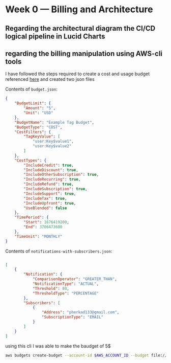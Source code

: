 # Week 0 — Billing and Architecture


## Regarding the architectural diagram the CI/CD logical pipeline in Lucid Charts



## regarding the billing manipulation using AWS-cli tools

I have followed the steps required to create a cost and usage budget referenced [here](https://awscli.amazonaws.com/v2/documentation/api/latest/reference/budgets/create-budget.html)
and created two json files 

Contents of `budget.json`:
```json 
{
    "BudgetLimit": {
        "Amount": "5",
        "Unit": "USD"
    },
    "BudgetName": "Example Tag Budget",
    "BudgetType": "COST",
    "CostFilters": {
        "TagKeyValue": [
            "user:Key$value1",
            "user:Key$value2"
        ]
    },
    "CostTypes": {
        "IncludeCredit": true,
        "IncludeDiscount": true,
        "IncludeOtherSubscription": true,
        "IncludeRecurring": true,
        "IncludeRefund": true,
        "IncludeSubscription": true,
        "IncludeSupport": true,
        "IncludeTax": true,
        "IncludeUpfront": true,
        "UseBlended": false
    },
    "TimePeriod": {
        "Start": 1676419200,
        "End": 3706473600
    },
    "TimeUnit": "MONTHLY"
}
```

Contents of `notifications-with-subscribers.json`:
```Json

[
    {
        "Notification": {
            "ComparisonOperator": "GREATER_THAN",
            "NotificationType": "ACTUAL",
            "Threshold": 80,
            "ThresholdType": "PERCENTAGE"
        },
        "Subscribers": [
            {
                "Address": "pherkad133@gmail.com",
                "SubscriptionType": "EMAIL"
            }
        ]
    }
]
```

using this cli I was able to make the baudget of 5$ 

```bash
aws budgets create-budget --account-id $AWS_ACCOUNT_ID --budget file://aws/json/budget.json --notifications-with-subscribers file://aws/json/budget-notifications-with-subscribers.json
```
